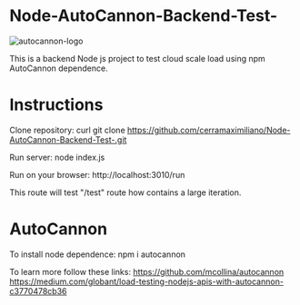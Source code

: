 # Node-AutoCannon-Backend-Test-

![autocannon-logo](https://github.com/cerramaximiliano/Node-AutoCannon-Backend-Test/src/autocannon-banner.png)



This is a backend Node js project to test cloud scale load using npm AutoCannon dependence.

# Instructions
Clone repository: 
curl git clone https://github.com/cerramaximiliano/Node-AutoCannon-Backend-Test-.git

Run server:
node index.js

Run on your browser:
http://localhost:3010/run

This route will test "/test" route how contains a large iteration.

# AutoCannon
To install node dependence:
npm i autocannon

To learn more follow these links: 
https://github.com/mcollina/autocannon
https://medium.com/globant/load-testing-nodejs-apis-with-autocannon-c3770478cb36


